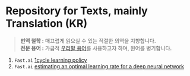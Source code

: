 # Repository for Texts, mainly Translation (KR)

> **번역 철학 :** 매끄럽게 읽으실 수 있는 적절한 의역을 지향합니다.  
> **전문 용어 :** 가급적 <a href='http://taewan.kim/docs/ml_glossary/'>우리말 용어</a>를 사용하고자 하며, 원어를 병기합니다.

1. `Fast.ai` [1cycle learning policy](https://github.com/jehyunlee/texts/blob/master/1cycle-learning-rate-policy/text.md)
2. `Fast.ai` [estimating an optimal learning rate for a deep neural network](https://github.com/jehyunlee/texts/blob/master/estimating_an_optimal_learning_rate_for_a_deep_neural_network/text.md)
